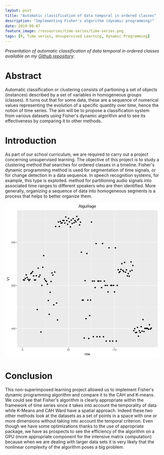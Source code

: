 ```yaml
---
layout: post
title: "Automatic classification of data temporal in ordered classes"
description: "Implementing Fisher's algorithm (dynamic programming)"
date: 2019-09-07
feature_image: /ressources/time-series/time-series.png
tags: [R, Time series, Unsupervised Learning, Dynamic Programming]
---
```


*Presentation of automatic classification of data temporal in ordered classes available on my [Github repository](https://github.com/mbenhamd/series-temporelles-fisher)*:

# Abstract

Automatic classification or clustering consists of partioning a set of objects (instances) described by a set of variables
in homogeneous groups (classes). It turns out that for some data,
these are a sequence of numerical values ​​representing the evolution of a
specific quantity over time, hence the notion of time series. The aim will be to propose a classification system from
various datasets using Fisher's dynamic algorithm and
to see its effectiveness by comparing it to other methods.

<!--more-->

# Introduction
As part of our school curriculum, we are required to carry out a project
concerning unsupervised learning. The objective of this project is to study
a clustering method that searches for ordered classes in a timeline. Fisher's dynamic programming method is used
for segmentation of time signals, or for change detection
in a data sequence.
In speech recognition systems, for example, this type is exploited.
method for partitioning audio signals into associated time ranges
to different speakers who are then identified. More generally,
organizing a sequence of data into homogeneous segments is a
process that helps to better organize them.

![alt text](/ressources/time-series/data.png "MNIST Sample")

# Conclusion

This non-superimposed learning project allowed us to implement Fisher's dynamic programming algorithm and compare it to the CAH and
K-means. We could see that Fisher's algorithm is clearly appropriate
within the framework of time series since it takes into account the temporality of
data while K-Means and CAH Ward have a spatial approach. Indeed
these two other methods look at the datasets as a set of
points in a space with one or more dimensions without taking into account the
temporal criterion. Even though we have some optimizations
thanks to the use of appropriate package, we have as prospects to
see the efficiency of the algorithm on a GPU (more appropriate component for the
intensive matrix computation) because when we are dealing with larger data sets it is very likely that the nonlinear complexity of
the algorithm poses a big problem.

